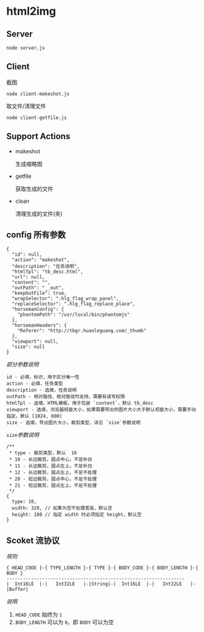 # html2img

## Server

```
node server.js
```

## Client

截图

```
node client-makeshot.js
```

取文件/清理文件

```
node client-getfile.js
```


## Support Actions

- makeshot

  生成缩略图

- getfile

  获取生成的文件

- clean

  清理生成的文件(夹)


## config 所有参数

```
{
  "id": null,
  "action": "makeshot",
  "description": "任务说明",
  "htmlTpl": "tb_desc.html",
  "url": null,
  "content": "",
  "outPath": "__out",
  "keepOutFile": true,
  "wrapSelector": ".hlg_flag_wrap_panel",
  "replaceSelector": ".hlg_flag_replace_place",
  "horsemanConfig": {
    "phantomPath": "/usr/local/bin/phantomjs"
  },
  "horsemanHeaders": {
    "Referer": "http://tbgr.huanleguang.com/_thumb"
  },
  "viewport": null,
  "size": null
}
```

*部分参数说明*

```
id - 必填，标识，用于区分唯一性
action - 必填，任务类型
description - 选填，任务说明
outPath - 相对路径、绝对路径均支持，需要有读写权限
htmlTpl - 选填，HTML模板，用于包装 `content`，默认 tb_desc
viewport - 选填，浏览器视窗大小，如果需要导出的图片大小大于默认视窗大小，需要手动指定，默认 [1024, 800]
size - 选填，导出图片大小，裁剪类型，详见 `size`参数说明
```

*`size`参数说明*

```
/**
 * type - 裁剪类型，默认  10
 * 10 - 长边裁剪，圆点中心，不足补白
 * 11 - 长边裁剪，圆点左上，不足补白
 * 12 - 长边裁剪，圆点左上，不足不处理
 * 20 - 短边裁剪，圆点中心，不足不处理
 * 21 - 短边裁剪，圆点左上，不足不处理
 */
{
  type: 10,
  width: 320, // 如果为空不处理宽高，默认空
  height: 180 // 指定 width 时必须指定 height，默认空
}
```

## Scoket 流协议

*规则*

```
{ HEAD_CODE }-{ TYPE_LENGTH }-{ TYPE }-{ BODY_CODE }-{ BODY_LENGTH }-{ BODY }
-----------------------------------------------------------------
|  Int16LE  |-|   Int32LE   |-|String|-|  Int16LE  |-|   Int32LE   |-|Buffer|
```

*说明*

1. `HEAD_CODE` 始终为 `1`
2. `BODY_LENGTH` 可以为 `0`，即 `BODY` 可以为空
